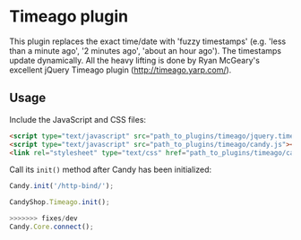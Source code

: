 # Timeago plugin

This plugin replaces the exact time/date with 'fuzzy timestamps' (e.g. 'less than a minute ago', '2 minutes ago', 'about an hour ago'). The timestamps update dynamically. All the heavy lifting is done by Ryan McGeary's excellent jQuery Timeago plugin (http://timeago.yarp.com/).

## Usage
Include the JavaScript and CSS files:

```HTML
<script type="text/javascript" src="path_to_plugins/timeago/jquery.timeago.js"></script>
<script type="text/javascript" src="path_to_plugins/timeago/candy.js"></script>
<link rel="stylesheet" type="text/css" href="path_to_plugins/timeago/candy.css" />
```

Call its `init()` method after Candy has been initialized:

```JavaScript
Candy.init('/http-bind/');

CandyShop.Timeago.init();

>>>>>>> fixes/dev
Candy.Core.connect();
```
